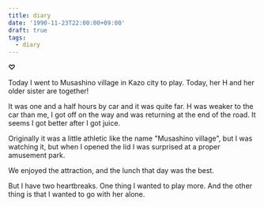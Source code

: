 ```yaml
---
title: diary
date: '1990-11-23T22:00:00+09:00'
draft: true
tags:
  - diary
---
```


**♡**

Today I went to Musashino village in Kazo city to play. Today, her H and her older sister are together!

It was one and a half hours by car and it was quite far. H was weaker to the car than me, I got off on the way and was returning at the end of the road. It seems I got better after I got juice.

Originally it was a little athletic like the name "Musashino village", but I was watching it, but when I opened the lid I was surprised at a proper amusement park.

We enjoyed the attraction, and the lunch that day was the best.

But I have two heartbreaks. One thing I wanted to play more. And the other thing is that I wanted to go with her alone.
